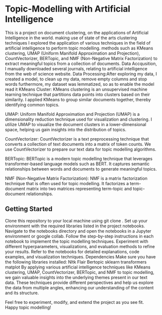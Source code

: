 # Topic-Modelling with Artificial Intelligence 
This is a project on document clustering, on the applications of Artificial Intelligence in the world. making use of state of the arts clustering techniques
I explored the application of various techniques in the field of artificial intelligence to perform topic modelling. methods such as KMeans clustering, UMAP (Uniform Manifold Approximation and Projection), CountVectorizer, BERTopic, and NMF (Non-Negative Matrix Factorization) to extract meaningful topics from a collection of documents.
Data Accqusition, I manually downloaded several journals, relating to artificial intelligence from the web of science website.
Data Processing:After exploring my data, I created a model, to clean up my data, remove empty columns and stop words furthermore, my dataset was lemmatized, so as to enable the model read it 
KMeans Cluster: KMeans clustering is an unsupervised machine learning technique that partitions data points into clusters based on their similarity. I applied KMeans to group similar documents together, thereby identifying common topics.

UMAP: Uniform Manifold Approximation and Projection (UMAP) is a dimensionality reduction technique used for visualization and clustering. I utilize UMAP to visualize the document clusters in a lower-dimensional space, helping us gain insights into the distribution of topics.

CountVectorizer: CountVectorizer is a text preprocessing technique that converts a collection of text documents into a matrix of token counts. We use CountVectorizer to prepare our text data for topic modelling algorithms.

BERTopic: BERTopic is a modern topic modelling technique that leverages transformer-based language models such as BERT. It captures semantic relationships between words and documents to generate meaningful topics.

NMF (Non-Negative Matrix Factorization): NMF is a matrix factorization technique that is often used for topic modelling. It factorizes a term-document matrix into two matrices representing term-topic and topic-document relationships.
## Getting Started
Clone this repository to your local machine using git clone <repository-url>.
Set up your environment with the required libraries listed in the project notebooks.
Navigate to the notebooks directory and open the notebooks in a Jupyter environment or google collab.
Follow the step-by-step instructions in each notebook to implement the topic modelling techniques.
Experiment with different hyperparameters, visualizations, and evaluation methods to refine your results.
Refer to the notebooks for detailed explanations, code examples, and visualization techniques.
Dependencies
Make sure you have the following libraries installed:
Nltk
Flair
Bertopic
sklearn
transformers 
matplot
By applying various artificial intelligence techniques like KMeans clustering, UMAP, CountVectorizer, BERTopic, and NMF to topic modelling, we gain valuable insights into the underlying themes present in our text data. These techniques provide different perspectives and help us explore the data from multiple angles, enhancing our understanding of the content and its structure.

Feel free to experiment, modify, and extend the project as you see fit. Happy topic modelling!
